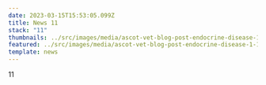 ```yaml
---
date: 2023-03-15T15:53:05.099Z
title: News 11
stack: "11"
thumbnails: ../src/images/media/ascot-vet-blog-post-endocrine-disease-1-1080x675.jpg
featured: ../src/images/media/ascot-vet-blog-post-endocrine-disease-1-1080x675.jpg
template: news
---
```

11